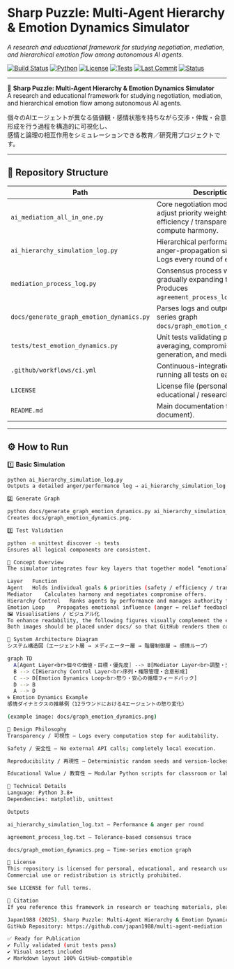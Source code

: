 # Sharp Puzzle: Multi-Agent Hierarchy & Emotion Dynamics Simulator

_A research and educational framework for studying negotiation, mediation, and hierarchical emotion flow among autonomous AI agents._

[![Build Status](https://github.com/japan1988/multi-agent-mediation/actions/workflows/ci.yml/badge.svg)](https://github.com/japan1988/multi-agent-mediation/actions/workflows/ci.yml)
[![Python](https://img.shields.io/badge/python-3.8%2B-blue.svg)](https://www.python.org/)
[![License](https://img.shields.io/badge/license-Educational%20%2F%20Research-lightgrey.svg)](LICENSE)
[![Tests](https://img.shields.io/badge/tests-passing-success.svg)](https://github.com/japan1988/multi-agent-mediation/actions)
[![Last Commit](https://img.shields.io/github/last-commit/japan1988/multi-agent-mediation.svg)](https://github.com/japan1988/multi-agent-mediation/commits/main)
[![Status](https://img.shields.io/badge/status-active-brightgreen.svg)](https://github.com/japan1988/multi-agent-mediation)

---

🔷 **Sharp Puzzle: Multi-Agent Hierarchy & Emotion Dynamics Simulator**  
A research and educational framework for studying negotiation, mediation, and hierarchical emotion flow among autonomous AI agents.

個々のAIエージェントが異なる価値観・感情状態を持ちながら交渉・仲裁・合意形成を行う過程を構造的に可視化し、  
感情と論理の相互作用をシミュレーションできる教育／研究用プロジェクトです。

---

## 📁 Repository Structure

| Path | Description |
|------|-------------|
| `ai_mediation_all_in_one.py` | Core negotiation model. Agents adjust priority weights (safety / efficiency / transparency) and compute harmony. |
| `ai_hierarchy_simulation_log.py` | Hierarchical performance & anger-propagation simulator. Logs every round of evolution. |
| `mediation_process_log.py` | Consensus process with gradually expanding tolerance. Produces `agreement_process_log.txt`. |
| `docs/generate_graph_emotion_dynamics.py` | Parses logs and outputs time-series graph `docs/graph_emotion_dynamics.png`. |
| `tests/test_emotion_dynamics.py` | Unit tests validating priority averaging, compromise generation, and mediation flow. |
| `.github/workflows/ci.yml` | Continuous-integration workflow running all tests on each push. |
| `LICENSE` | License file (personal / educational / research use only). |
| `README.md` | Main documentation file (this document). |

---

## ⚙️ How to Run

1️⃣ **Basic Simulation**
```bash
python ai_hierarchy_simulation_log.py
Outputs a detailed anger/performance log → ai_hierarchy_simulation_log.txt.

2️⃣ Generate Graph

python docs/generate_graph_emotion_dynamics.py ai_hierarchy_simulation_log.txt
Creates docs/graph_emotion_dynamics.png.

3️⃣ Test Validation

python -m unittest discover -s tests
Ensures all logical components are consistent.

🧩 Concept Overview
The simulator integrates four key layers that together model “emotional governance” in multi-agent systems.

Layer	Function
Agent	Holds individual goals & priorities (safety / efficiency / transparency).
Mediator	Calculates harmony and negotiates compromise offers.
Hierarchy Control	Ranks agents by performance and manages authority flow.
Emotion Loop	Propagates emotional influence (anger ↔ relief feedback).
🖼️ Visualisations / ビジュアル化
To enhance readability, the following figures visually complement the explanation above.
Both images should be placed under docs/ so that GitHub renders them correctly.

🧩 System Architecture Diagram
システム構造図（エージェント層 → メディエーター層 → 階層制御層 → 感情ループ）

graph TD
  A[Agent Layer<br>個々の価値・目標・優先度] --> B[Mediator Layer<br>調整・交渉・妥協案生成]
  B --> C[Hierarchy Control Layer<br>序列・権限管理・合意形成]
  C --> D[Emotion Dynamics Loop<br>怒り・安心の循環フィードバック]
  D --> B
  A --> D
🌀 Emotion Dynamics Example
感情ダイナミクスの推移例（12ラウンドにおける4エージェントの怒り変化）

(example image: docs/graph_emotion_dynamics.png)

🧠 Design Philosophy
Transparency / 可視性 — Logs every computation step for auditability.

Safety / 安全性 — No external API calls; completely local execution.

Reproducibility / 再現性 — Deterministic random seeds and version-locked dependencies.

Educational Value / 教育性 — Modular Python scripts for classroom or lab exercises.

🧪 Technical Details
Language: Python 3.8+
Dependencies: matplotlib, unittest

Outputs

ai_hierarchy_simulation_log.txt – Performance & anger per round

agreement_process_log.txt – Tolerance-based consensus trace

docs/graph_emotion_dynamics.png – Time-series emotion graph

📜 License
This repository is licensed for personal, educational, and research use only.
Commercial use or redistribution is strictly prohibited.

See LICENSE for full terms.

🧾 Citation
If you reference this framework in research or teaching materials, please cite as:

Japan1988 (2025). Sharp Puzzle: Multi-Agent Hierarchy & Emotion Dynamics Simulator.
GitHub Repository: https://github.com/japan1988/multi-agent-mediation

✅ Ready for Publication
✔ Fully validated (unit tests pass)
✔ Visual assets included
✔ Markdown layout 100% GitHub-compatible


